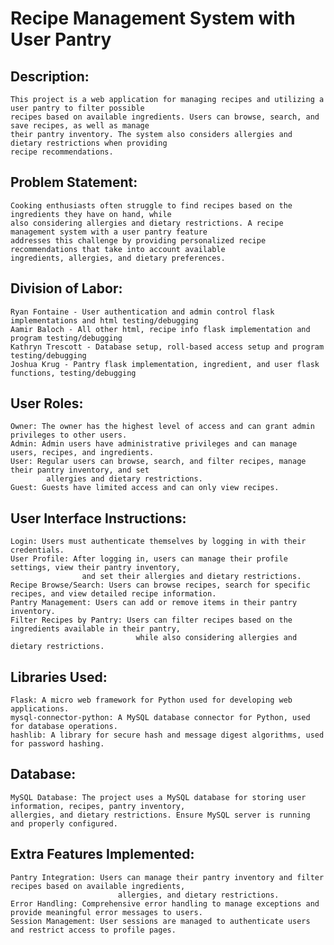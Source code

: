 # Recipe Management System with User Pantry

## Description:
    This project is a web application for managing recipes and utilizing a user pantry to filter possible 
    recipes based on available ingredients. Users can browse, search, and save recipes, as well as manage 
    their pantry inventory. The system also considers allergies and dietary restrictions when providing
    recipe recommendations.

## Problem Statement:
    Cooking enthusiasts often struggle to find recipes based on the ingredients they have on hand, while 
    also considering allergies and dietary restrictions. A recipe management system with a user pantry feature 
    addresses this challenge by providing personalized recipe recommendations that take into account available
    ingredients, allergies, and dietary preferences.

## Division of Labor:
    Ryan Fontaine - User authentication and admin control flask implementations and html testing/debugging 
    Aamir Baloch - All other html, recipe info flask implementation and program testing/debugging
    Kathryn Trescott - Database setup, roll-based access setup and program testing/debugging
    Joshua Krug - Pantry flask implementation, ingredient, and user flask functions, testing/debugging
    
## User Roles:
    Owner: The owner has the highest level of access and can grant admin privileges to other users.
    Admin: Admin users have administrative privileges and can manage users, recipes, and ingredients.
    User: Regular users can browse, search, and filter recipes, manage their pantry inventory, and set 
            allergies and dietary restrictions.
    Guest: Guests have limited access and can only view recipes.
    
## User Interface Instructions:
    Login: Users must authenticate themselves by logging in with their credentials.
    User Profile: After logging in, users can manage their profile settings, view their pantry inventory, 
                    and set their allergies and dietary restrictions.
    Recipe Browse/Search: Users can browse recipes, search for specific recipes, and view detailed recipe information.
    Pantry Management: Users can add or remove items in their pantry inventory.
    Filter Recipes by Pantry: Users can filter recipes based on the ingredients available in their pantry, 
                                while also considering allergies and dietary restrictions.

## Libraries Used:
    Flask: A micro web framework for Python used for developing web applications.
    mysql-connector-python: A MySQL database connector for Python, used for database operations.
    hashlib: A library for secure hash and message digest algorithms, used for password hashing.

## Database:
    MySQL Database: The project uses a MySQL database for storing user information, recipes, pantry inventory,
    allergies, and dietary restrictions. Ensure MySQL server is running and properly configured.

## Extra Features Implemented:
    Pantry Integration: Users can manage their pantry inventory and filter recipes based on available ingredients, 
                            allergies, and dietary restrictions.
    Error Handling: Comprehensive error handling to manage exceptions and provide meaningful error messages to users.
    Session Management: User sessions are managed to authenticate users and restrict access to profile pages.
